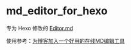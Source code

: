 # md_editor_for_hexo

专为 Hexo 修改的 [Editor.md](https://pandao.github.io/editor.md/)

使用参考：[为博客加入一个好用的在线MD编辑工具](http://blog.debuggerx.com/2020/11/08/an-awesome-markdown-editor-for-hexo/)
